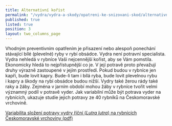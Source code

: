 ```yaml
---
title: Alternativní kořist
permalink: "/vydra/vydra-a-skody/opatreni-ke-snizovani-skod/alternativni-korist"
published: true
listed: true
position: 3
layout: two_columns_page
---
```

Vhodným preventivním opatřením je přisazení nebo alespoň ponechání
stávající bílé (plevelné) ryby v rybí obsádce. Vydra není potravní
specialista. Vydra nehledá v rybníce Vaši nejcennější kořist, aby se Vám
pomstila. Ekonomicky hledá to nejpřístupnější co je. V její potravě
proto převažují druhy výrazně zastoupené v jejím prostředí. Pokud budou
v rybníce jen kapři, bude lovit kapry. Bude-li tam i bílá ryba, bude
lovit plevelnou rybu i kapry a škody na rybí obsádce budou nižší. Vydry
také žerou rády také raky a žáby. Zejména v jarním období mohou žáby
v rybníce tvořit velmi významný podíl v potravě vyder. Jak variabilní
může být potrava vyder na rybnících, ukazuje studie jejich potravy ze 40
rybníků na Českomoravské vrchovině.

[Variabilita složení potravy vydry říční (*Lutra lutra*) na rybnících
Českomoravské vrchoviny (pdf)](/uploads/Lynx_2007_031-046_Poledn_k.pdf)
